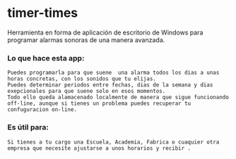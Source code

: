 # timer-times

Herramienta en forma de aplicación de escritorio de Windows para programar alarmas sonoras de una manera avanzada.

### Lo que hace esta app:
    Puedes programarla para que suene  una alarma todos los dias a unas horas concretas, con los sonidos que tu elijas.
    Puedes determinar periodos entre fechas, dias de la semana y dias exepcionales para que suene solo en esos momentos. 
    Todo ello queda alamacenado localmente de manera que sigue funcionando  off-line, aunque si tienes un problema puedes recuperar tu confuguracion on-line.
### Es útil para:
    Si tienes a tu cargo una Escuela, Academia, Fabrica o cuaquier otra empresa que necesite ajustarse a unos horarios y recibir .
